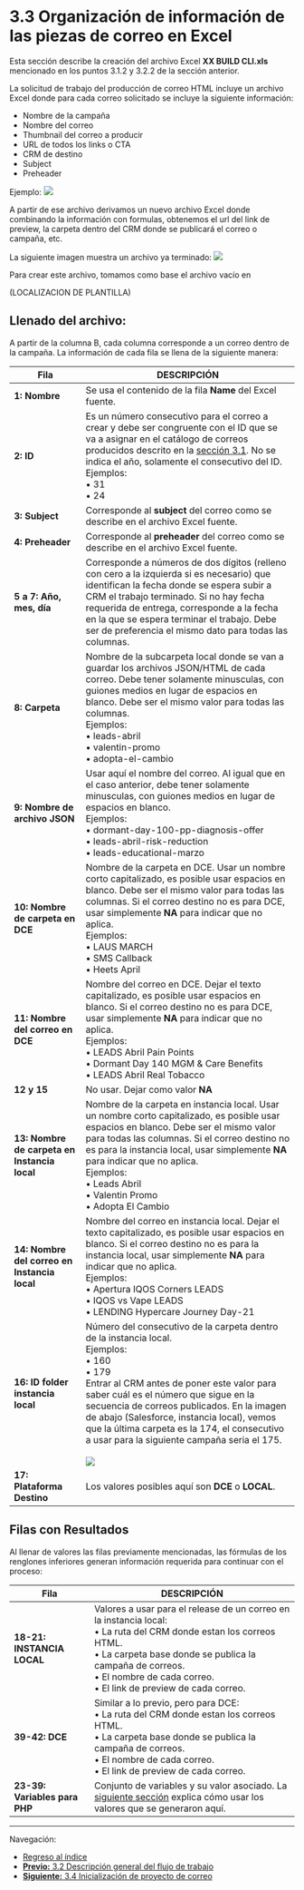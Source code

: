 # **3.3 Organización de información de las piezas de correo en Excel**

Esta sección describe la creación del archivo Excel **XX BUILD CLI.xls** mencionado en los puntos 3.1.2 y 3.2.2 de la sección anterior.

La solicitud de trabajo del producción de correo HTML incluye un archivo Excel donde para cada correo solicitado se incluye la siguiente información:

* Nombre de la campaña
* Nombre del correo
* Thumbnail del correo a producir
* URL de todos los links o CTA
* CRM de destino
* Subject
* Preheader

Ejemplo:
![](https://i.imgur.com/QQIRGww.png)


A partir de ese archivo derivamos un nuevo archivo Excel donde combinando la información con formulas, obtenemos el url del link de preview, la carpeta dentro del CRM donde se publicará el correo o campaña, etc.

La siguiente imagen muestra un archivo ya terminado:
![](https://i.imgur.com/E6QIb8s.png)


Para crear este archivo, tomamos como base el archivo vacío en 

(LOCALIZACION DE PLANTILLA)

## **Llenado del archivo:**

A partir de la columna B, cada columna corresponde a un correo dentro de la campaña. La información de cada fila se llena de la siguiente manera:

| Fila | DESCRIPCIÓN  |
|------|--------------|
| **1: Nombre**  | Se usa el contenido de la fila **Name** del Excel fuente. |
| **2: ID** | Es un número consecutivo para el correo a crear y debe ser congruente con el ID que se va a asignar en el catálogo de correos producidos descrito en la [sección 3.1](3_1_Carpetas_de_trabajo.md#313-cat%C3%A1logo-mail-piknik-pmi-en-google-drive).  No se indica el año, solamente el consecutivo del ID. <br> Ejemplos: <br> &bull; 31<br>&bull; 24|
| **3: Subject** | Corresponde al **subject** del correo como se describe en el archivo Excel fuente. |
| **4: Preheader** | Corresponde al **preheader** del correo como se describe en el archivo Excel fuente. |
| **5 a 7: Año, mes, día** | Corresponde a números de dos dígitos (relleno con cero a la izquierda si es necesario) que identifican la fecha donde se espera subir a CRM el trabajo terminado. Si no hay fecha requerida de entrega, corresponde a la fecha en la que se espera terminar el trabajo. Debe ser de preferencia el mismo dato para todas las columnas. |
| **8: Carpeta** | Nombre de la subcarpeta local donde se van a guardar los archivos JSON/HTML de cada correo. Debe tener solamente minusculas, con guiones medios en lugar de espacios en blanco. Debe ser el mismo valor para todas las columnas. <br> Ejemplos: <br> &bull; leads-abril<br>&bull; valentin-promo<br>&bull; adopta-el-cambio|
| **9: Nombre de archivo JSON** | Usar aquí el nombre del correo. Al igual que en el caso anterior, debe tener solamente minusculas, con guiones medios en lugar de espacios en blanco. <br> Ejemplos: <br> &bull; dormant-day-100-pp-diagnosis-offer<br>&bull; leads-abril-risk-reduction<br>&bull; leads-educational-marzo |
| **10: Nombre de carpeta en DCE** | Nombre de la carpeta en DCE. Usar un nombre corto capitalizado, es posible usar espacios en blanco. Debe ser el mismo valor para todas las columnas. Si el correo destino no es para DCE, usar simplemente **NA** para indicar que no aplica. <br> Ejemplos: <br> &bull; LAUS MARCH<br>&bull; SMS Callback<br>&bull; Heets April |
| **11: Nombre del correo en DCE** | Nombre del correo en DCE. Dejar el texto capitalizado, es posible usar espacios en blanco. Si el correo destino no es para DCE, usar simplemente **NA** para indicar que no aplica. <br> Ejemplos: <br> &bull; LEADS Abril Pain Points<br>&bull; Dormant Day 140 MGM & Care Benefits<br>&bull; LEADS Abril Real Tobacco |
| **12 y 15**| No usar. Dejar como valor **NA** |
| **13: Nombre de carpeta en Instancia local** | Nombre de la carpeta en instancia local. Usar un nombre corto capitalizado, es posible usar espacios en blanco. Debe ser el mismo valor para todas las columnas. Si el correo destino no es para la instancia local, usar simplemente **NA** para indicar que no aplica. <br> Ejemplos: <br> &bull; Leads Abril<br>&bull; Valentin Promo<br>&bull; Adopta El Cambio |
| **14: Nombre del correo en Instancia local** | Nombre del correo en instancia local. Dejar el texto capitalizado, es posible usar espacios en blanco. Si el correo destino no es para la instancia local, usar simplemente **NA** para indicar que no aplica. <br> Ejemplos: <br> &bull; Apertura IQOS Corners LEADS<br>&bull; IQOS vs Vape LEADS<br>&bull; LENDING Hypercare Journey Day-21 |
| **16: ID folder instancia local** | Número del consecutivo de la carpeta dentro de la instancia local. <br> Ejemplos: <br> &bull; 160<br>&bull; 179<BR>Entrar al CRM antes de poner este valor para saber cuál es el número que sigue en la secuencia de correos publicados. En la imagen de abajo (Salesforce, instancia local), vemos que la última carpeta es la 174, el consecutivo a usar para la siguiente campaña seria el 175.<br><br> ![](https://i.imgur.com/5tRAi5m.png)|
| **17: Plataforma Destino** | Los valores posibles aquí son **DCE** o **LOCAL**. |



## **Filas con Resultados**

Al llenar de valores las filas previamente mencionadas, las fórmulas de los renglones inferiores generan información requerida para continuar con el proceso:


| Fila | DESCRIPCIÓN  |
|------|--------------|
| **18-21: INSTANCIA LOCAL** | Valores a usar para el release de un correo en la instancia local: <br>  &bull; La ruta del CRM donde estan los correos HTML. <br>  &bull; La carpeta base donde se publica la campaña de correos. <br>  &bull; El nombre de cada correo. <br>  &bull; El link de preview de cada correo. |
| **39-42: DCE** | Similar a lo previo, pero para DCE: <br>  &bull; La ruta del CRM donde estan los correos HTML.<br>  &bull; La carpeta base donde se publica la campaña de correos.<br>  &bull; El nombre de cada correo.<br>  &bull; El link de preview de cada correo. |
| **23-39: Variables para PHP** | Conjunto de variables y su valor asociado. La [siguiente sección](3_4_Inicio_de_proyecto.md) explica cómo usar los valores que se generaron aquí. |


___

Navegación:

* [Regreso al índice](README.md)
* [**Previo:** 3.2 Descripción general del flujo de trabajo](3_2_Flujo_de_trabajo.md)
* [**Siguiente:** 3.4 Inicialización de proyecto de correo](3_4_Inicio_de_proyecto.md)

